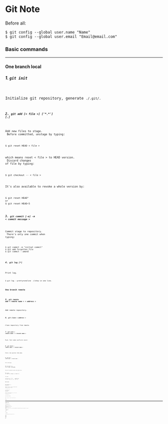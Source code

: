 # Git Note

Before all:
~~~
$ git config --global user.name "Name"
$ git config --global user.email "Email@email.com"
~~~

### Basic commands
---
#### One branch local

##### 1. <code>git init
Initialize git repository, generate <code>./.git/.

##### 2. <code>git add [< file >] ['\*.\*'] [.]
Add new files to stage.<br>
Before committed, unstage by typing:
~~~
$ git reset HEAD < file >
~~~
which means reset < file > to HEAD version.<br>
Discard changes of file by typing:
~~~
$ git checkout -- < file >
~~~
It's also available to revoke a whole version by:
~~~
$ git reset HEAD^
or
$ git reset HEAD~5
~~~

##### 3. <code>git commit [-a] -m < commit message >
Commit stage to repository.<br>
There's only one commit when typing:
~~~
$ git commit -m "initial commit"
$ git add forgotten_file
$ git commit --amend
~~~

##### 4. <code>git log [*]
Print log.<br>
~~~
$ git log --pretty=oneline  //show in one line.
~~~

#### One branch remote

##### 5. <code>git remote add < remote name > < address >
Add remote repository.

##### 6. <code>git clone < address >
Clone repository from remote.

##### 7. <code>git push < remote name > < branch name >
Push. Fail when conflicts exist.

##### 8. <code>git fetch < remote name > < branch name >
Fetch. Get pointer <code>FETCH_HEAD.

##### 9. <code>git pull < remote name > < branch name >
Pull and merge.

##### 10. <code>git diff [*] [< file >] [HEAD...FETCH_HEAD]
Show diffs between versions and repositories.


##### 11. <code>git tag [*] < tag > [-m < message >] [< commit id >]
Tag commit.
~~~
$ git tag -a v0.1 -m message       //generate a tag
$ git tag -d v0.1                  //delete a tag

$ git push < remote name > <tag>   //push a tag
~~~

#### Multi branch

##### 12. <code>git branch [*] [< branch name >]
Show all branches or create or delete branch.<br>
With <code>[-d]</code> we can delete a branch:
~~~
$ git branch -d dev
~~~


##### 13. <code>git checkout < branch name >
Switch to < branch name >.
With <code>[-b]</code> we can create and switch to a new branch:
~~~
$ git checkout -b dev
~~~

##### 14. <code>git merge < branch name >
Merge < branch name > to master, failing when conflicts exist.

### Tricks
---

##### 1. <code>git config --global alias.\*\* \*\*\*
replace command \*\*\* with \*\*.
~~~
$ git config --global alias.st status
$ git st

$ git config --global alias.unstage 'reset HEAD'
$ git unstage < file >

$ git config --global alias.last 'log -1'
$ git last

$ git config --global alias.lg "log --color --graph --pretty=format:'%Cred%h%Creset -%C(yellow)%d%Creset %s %Cgreen(%cr) %C(bold blue)<%an>%Creset' --abbrev-commit"
$ git lg
~~~

##### 2. <code>./.git/config</code> and <code>~/.gitconfig</code>
Config.

##### 3. <code>./.gitignore
Including files generated by system, during building, or config.
~~~
# Windows:
Thumb.db
ehthumbs.db
Desktop.ini
#Python:
*.py[cod]
*.so
*.egg
*.egg-info
dist
build
~~~

